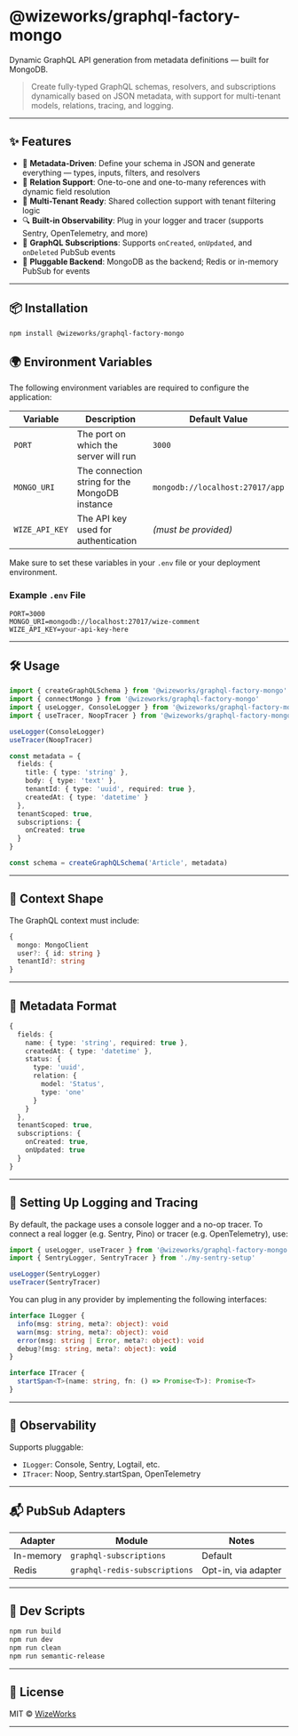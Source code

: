 # @wizeworks/graphql-factory-mongo

Dynamic GraphQL API generation from metadata definitions — built for MongoDB.

> Create fully-typed GraphQL schemas, resolvers, and subscriptions dynamically based on JSON metadata, with support for multi-tenant models, relations, tracing, and logging.

---

## ✨ Features

- 🧠 **Metadata-Driven**: Define your schema in JSON and generate everything — types, inputs, filters, and resolvers
- 🔗 **Relation Support**: One-to-one and one-to-many references with dynamic field resolution
- 🏢 **Multi-Tenant Ready**: Shared collection support with tenant filtering logic
- 🔍 **Built-in Observability**: Plug in your logger and tracer (supports Sentry, OpenTelemetry, and more)
- 📡 **GraphQL Subscriptions**: Supports `onCreated`, `onUpdated`, and `onDeleted` PubSub events
- 🚀 **Pluggable Backend**: MongoDB as the backend; Redis or in-memory PubSub for events

---

## 📦 Installation

```bash
npm install @wizeworks/graphql-factory-mongo
```
## 🌍 Environment Variables

The following environment variables are required to configure the application:

| Variable       | Description                                      | Default Value                     |
|----------------|--------------------------------------------------|-----------------------------------|
| `PORT`         | The port on which the server will run           | `3000`                            |
| `MONGO_URI`    | The connection string for the MongoDB instance  | `mongodb://localhost:27017/app`   |
| `WIZE_API_KEY` | The API key used for authentication             | *(must be provided)*              |

Make sure to set these variables in your `.env` file or your deployment environment.

### Example `.env` File

```env
PORT=3000
MONGO_URI=mongodb://localhost:27017/wize-comment
WIZE_API_KEY=your-api-key-here
```

---

## 🛠 Usage



```ts
import { createGraphQLSchema } from '@wizeworks/graphql-factory-mongo'
import { connectMongo } from '@wizeworks/graphql-factory-mongo'
import { useLogger, ConsoleLogger } from '@wizeworks/graphql-factory-mongo'
import { useTracer, NoopTracer } from '@wizeworks/graphql-factory-mongo'

useLogger(ConsoleLogger)
useTracer(NoopTracer)

const metadata = {
  fields: {
    title: { type: 'string' },
    body: { type: 'text' },
    tenantId: { type: 'uuid', required: true },
    createdAt: { type: 'datetime' }
  },
  tenantScoped: true,
  subscriptions: {
    onCreated: true
  }
}

const schema = createGraphQLSchema('Article', metadata)
```

---

## 🔌 Context Shape

The GraphQL context must include:
```ts
{
  mongo: MongoClient
  user?: { id: string }
  tenantId?: string
}
```

---

## 🧱 Metadata Format

```ts
{
  fields: {
    name: { type: 'string', required: true },
    createdAt: { type: 'datetime' },
    status: {
      type: 'uuid',
      relation: {
        model: 'Status',
        type: 'one'
      }
    }
  },
  tenantScoped: true,
  subscriptions: {
    onCreated: true,
    onUpdated: true
  }
}
```

---

## 🔧 Setting Up Logging and Tracing

By default, the package uses a console logger and a no-op tracer. To connect a real logger (e.g. Sentry, Pino) or tracer (e.g. OpenTelemetry), use:

```ts
import { useLogger, useTracer } from '@wizeworks/graphql-factory-mongo'
import { SentryLogger, SentryTracer } from './my-sentry-setup'

useLogger(SentryLogger)
useTracer(SentryTracer)
```

You can plug in any provider by implementing the following interfaces:

```ts
interface ILogger {
  info(msg: string, meta?: object): void
  warn(msg: string, meta?: object): void
  error(msg: string | Error, meta?: object): void
  debug?(msg: string, meta?: object): void
}

interface ITracer {
  startSpan<T>(name: string, fn: () => Promise<T>): Promise<T>
}
```

---

## 🔭 Observability

Supports pluggable:

- `ILogger`: Console, Sentry, Logtail, etc.
- `ITracer`: Noop, Sentry.startSpan, OpenTelemetry

---

## 📬 PubSub Adapters

| Adapter    | Module                        | Notes                |
|------------|-------------------------------|----------------------|
| In-memory  | `graphql-subscriptions`       | Default              |
| Redis      | `graphql-redis-subscriptions` | Opt-in, via adapter  |

---

## 🧪 Dev Scripts

```bash
npm run build
npm run dev
npm run clean
npm run semantic-release
```

---

## 📄 License

MIT © [WizeWorks](https://github.com/wize-works)

---
